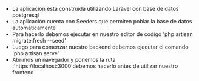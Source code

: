 * La aplicación esta construida utilizando Laravel con base de datos postgresql
* La aplicación cuenta con Seeders que permiten poblar la base de datos automáticamente
* Para hacerlo debemos ejecutar en nuestro editor de código 'php artisan migrate:fresh --seed'
* Luego para comenzar nuestro backend debemos ejecutar el comando 'php artisan serve'
* Abrimos un navegador y ponemos la ruta :'https://localhost:3000'debemos hacerlo antes de utilizar nuestro frontend
